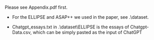 Please see Appendix.pdf first.

* For the ELLIPSE and ASAP++ we used in the paper, see .\dataset.

* Chatgpt_essays.txt in .\dataset\ELLIPSE is the essays of Chatgpt-Data.csv, which can be simply pasted as the input of ChatGPT

